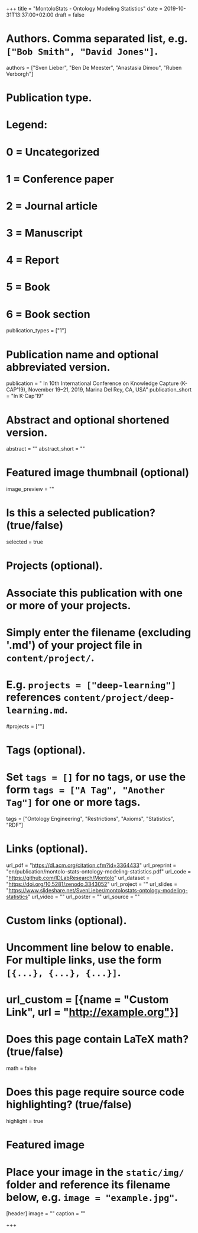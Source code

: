 +++
title = "MontoloStats - Ontology Modeling Statistics"
date = 2019-10-31T13:37:00+02:00
draft = false

# Authors. Comma separated list, e.g. `["Bob Smith", "David Jones"]`.
authors = ["Sven Lieber", "Ben De Meester", "Anastasia Dimou", "Ruben Verborgh"]

# Publication type.
# Legend:
# 0 = Uncategorized
# 1 = Conference paper
# 2 = Journal article
# 3 = Manuscript
# 4 = Report
# 5 = Book
# 6 = Book section
publication_types = ["1"]

# Publication name and optional abbreviated version.
publication = " In 10th International Conference on Knowledge Capture (K-CAP’19), November 19–21, 2019, Marina Del Rey, CA, USA"
publication_short = "In K-Cap'19"

# Abstract and optional shortened version.
abstract = ""
abstract_short = ""

# Featured image thumbnail (optional)
image_preview = ""

# Is this a selected publication? (true/false)
selected = true

# Projects (optional).
#   Associate this publication with one or more of your projects.
#   Simply enter the filename (excluding '.md') of your project file in `content/project/`.
#   E.g. `projects = ["deep-learning"]` references `content/project/deep-learning.md`.
#projects = [""]

# Tags (optional).
#   Set `tags = []` for no tags, or use the form `tags = ["A Tag", "Another Tag"]` for one or more tags.
tags = ["Ontology Engineering", "Restrictions", "Axioms", "Statistics", "RDF"]

# Links (optional).
url_pdf = "https://dl.acm.org/citation.cfm?id=3364433"
url_preprint = "en/publication/montolo-stats-ontology-modeling-statistics.pdf"
url_code = "https://github.com/IDLabResearch/Montolo"
url_dataset = "https://doi.org/10.5281/zenodo.3343052"
url_project = ""
url_slides = "https://www.slideshare.net/SvenLieber/montolostats-ontology-modeling-statistics"
url_video = ""
url_poster = ""
url_source = ""



# Custom links (optional).
#   Uncomment line below to enable. For multiple links, use the form `[{...}, {...}, {...}]`.
# url_custom = [{name = "Custom Link", url = "http://example.org"}]

# Does this page contain LaTeX math? (true/false)
math = false

# Does this page require source code highlighting? (true/false)
highlight = true

# Featured image
# Place your image in the `static/img/` folder and reference its filename below, e.g. `image = "example.jpg"`.
[header]
image = ""
caption = ""

+++

